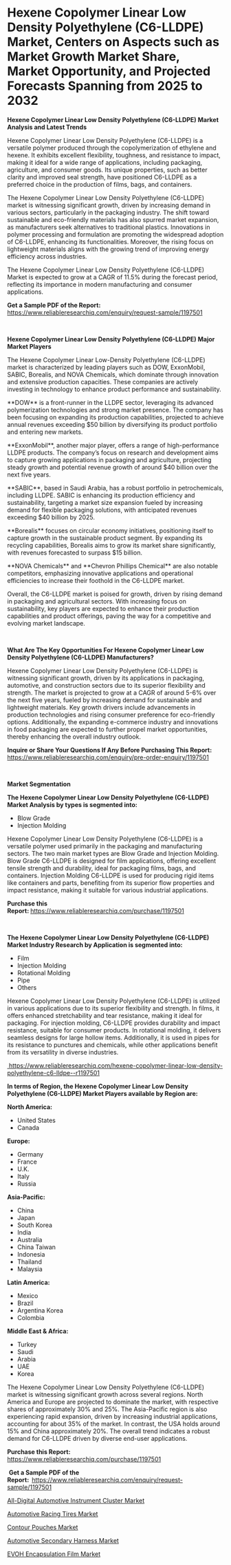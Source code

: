 <p><h1>Hexene Copolymer Linear Low Density Polyethylene (C6-LLDPE) Market, Centers on Aspects such as Market Growth Market Share, Market Opportunity, and Projected Forecasts Spanning from 2025 to 2032</h1></p><p><strong>Hexene Copolymer Linear Low Density Polyethylene (C6-LLDPE) Market Analysis and Latest Trends</strong></p>
<p><p>Hexene Copolymer Linear Low Density Polyethylene (C6-LLDPE) is a versatile polymer produced through the copolymerization of ethylene and hexene. It exhibits excellent flexibility, toughness, and resistance to impact, making it ideal for a wide range of applications, including packaging, agriculture, and consumer goods. Its unique properties, such as better clarity and improved seal strength, have positioned C6-LLDPE as a preferred choice in the production of films, bags, and containers.</p><p>The Hexene Copolymer Linear Low Density Polyethylene (C6-LLDPE) market is witnessing significant growth, driven by increasing demand in various sectors, particularly in the packaging industry. The shift toward sustainable and eco-friendly materials has also spurred market expansion, as manufacturers seek alternatives to traditional plastics. Innovations in polymer processing and formulation are promoting the widespread adoption of C6-LLDPE, enhancing its functionalities. Moreover, the rising focus on lightweight materials aligns with the growing trend of improving energy efficiency across industries. </p><p>The Hexene Copolymer Linear Low Density Polyethylene (C6-LLDPE) Market is expected to grow at a CAGR of 11.5% during the forecast period, reflecting its importance in modern manufacturing and consumer applications.</p></p>
<p><strong>Get a Sample PDF of the Report:&nbsp;</strong> <a href="https://www.reliableresearchiq.com/enquiry/request-sample/1197501?utm_campaign=1159&utm_medium=2&utm_source=Github&utm_content=ia&utm_term=03022025&utm_id=hexene-copolymer-linear-low-density-polyethylene-c6-lldpe">https://www.reliableresearchiq.com/enquiry/request-sample/1197501</a></p>
<p>&nbsp;</p>
<p><strong>Hexene Copolymer Linear Low Density Polyethylene (C6-LLDPE) Major Market Players</strong></p>
<p><p>The Hexene Copolymer Linear Low-Density Polyethylene (C6-LLDPE) market is characterized by leading players such as DOW, ExxonMobil, SABIC, Borealis, and NOVA Chemicals, which dominate through innovation and extensive production capacities. These companies are actively investing in technology to enhance product performance and sustainability.</p><p>**DOW** is a front-runner in the LLDPE sector, leveraging its advanced polymerization technologies and strong market presence. The company has been focusing on expanding its production capabilities, projected to achieve annual revenues exceeding $50 billion by diversifying its product portfolio and entering new markets.</p><p>**ExxonMobil**, another major player, offers a range of high-performance LLDPE products. The company’s focus on research and development aims to capture growing applications in packaging and agriculture, projecting steady growth and potential revenue growth of around $40 billion over the next five years.</p><p>**SABIC**, based in Saudi Arabia, has a robust portfolio in petrochemicals, including LLDPE. SABIC is enhancing its production efficiency and sustainability, targeting a market size expansion fueled by increasing demand for flexible packaging solutions, with anticipated revenues exceeding $40 billion by 2025.</p><p>**Borealis** focuses on circular economy initiatives, positioning itself to capture growth in the sustainable product segment. By expanding its recycling capabilities, Borealis aims to grow its market share significantly, with revenues forecasted to surpass $15 billion.</p><p>**NOVA Chemicals** and **Chevron Phillips Chemical** are also notable competitors, emphasizing innovative applications and operational efficiencies to increase their foothold in the C6-LLDPE market.</p><p>Overall, the C6-LLDPE market is poised for growth, driven by rising demand in packaging and agricultural sectors. With increasing focus on sustainability, key players are expected to enhance their production capabilities and product offerings, paving the way for a competitive and evolving market landscape.</p></p>
<p>&nbsp;</p>
<p><strong>What Are The Key Opportunities For Hexene Copolymer Linear Low Density Polyethylene (C6-LLDPE) Manufacturers?</strong></p>
<p><p>Hexene Copolymer Linear Low Density Polyethylene (C6-LLDPE) is witnessing significant growth, driven by its applications in packaging, automotive, and construction sectors due to its superior flexibility and strength. The market is projected to grow at a CAGR of around 5-6% over the next five years, fueled by increasing demand for sustainable and lightweight materials. Key growth drivers include advancements in production technologies and rising consumer preference for eco-friendly options. Additionally, the expanding e-commerce industry and innovations in food packaging are expected to further propel market opportunities, thereby enhancing the overall industry outlook.</p></p>
<p><strong>Inquire or Share Your Questions If Any Before Purchasing This Report:</strong> <a href="https://www.reliableresearchiq.com/enquiry/pre-order-enquiry/1197501?utm_campaign=1159&utm_medium=2&utm_source=Github&utm_content=ia&utm_term=03022025&utm_id=hexene-copolymer-linear-low-density-polyethylene-c6-lldpe">https://www.reliableresearchiq.com/enquiry/pre-order-enquiry/1197501</a></p>
<p>&nbsp;</p>
<p><strong>Market Segmentation</strong></p>
<p><strong>The Hexene Copolymer Linear Low Density Polyethylene (C6-LLDPE) Market Analysis by types is segmented into:</strong></p>
<p><ul><li>Blow Grade</li><li>Injection Molding</li></ul></p>
<p><p>Hexene Copolymer Linear Low Density Polyethylene (C6-LLDPE) is a versatile polymer used primarily in the packaging and manufacturing sectors. The two main market types are Blow Grade and Injection Molding. Blow Grade C6-LLDPE is designed for film applications, offering excellent tensile strength and durability, ideal for packaging films, bags, and containers. Injection Molding C6-LLDPE is used for producing rigid items like containers and parts, benefiting from its superior flow properties and impact resistance, making it suitable for various industrial applications.</p></p>
<p><strong>Purchase this Report:&nbsp;</strong><a href="https://www.reliableresearchiq.com/purchase/1197501?utm_campaign=1159&utm_medium=2&utm_source=Github&utm_content=ia&utm_term=03022025&utm_id=hexene-copolymer-linear-low-density-polyethylene-c6-lldpe">https://www.reliableresearchiq.com/purchase/1197501</a></p>
<p>&nbsp;</p>
<p><strong>The Hexene Copolymer Linear Low Density Polyethylene (C6-LLDPE) Market Industry Research by Application is segmented into:</strong></p>
<p><ul><li>Film</li><li>Injection Molding</li><li>Rotational Molding</li><li>Pipe</li><li>Others</li></ul></p>
<p><p>Hexene Copolymer Linear Low Density Polyethylene (C6-LLDPE) is utilized in various applications due to its superior flexibility and strength. In films, it offers enhanced stretchability and tear resistance, making it ideal for packaging. For injection molding, C6-LLDPE provides durability and impact resistance, suitable for consumer products. In rotational molding, it delivers seamless designs for large hollow items. Additionally, it is used in pipes for its resistance to punctures and chemicals, while other applications benefit from its versatility in diverse industries.</p></p>
<p><a href="https://www.reliableresearchiq.com/hexene-copolymer-linear-low-density-polyethylene-c6-lldpe--r1197501?utm_campaign=1159&utm_medium=2&utm_source=Github&utm_content=ia&utm_term=03022025&utm_id=hexene-copolymer-linear-low-density-polyethylene-c6-lldpe">&nbsp;https://www.reliableresearchiq.com/hexene-copolymer-linear-low-density-polyethylene-c6-lldpe--r1197501</a></p>
<p><strong>In terms of Region, the Hexene Copolymer Linear Low Density Polyethylene (C6-LLDPE) Market Players available by Region are:</strong></p>
<p>
    <p> <strong> North America: </strong>
        <ul>
            <li>United States</li>
            <li>Canada</li>
        </ul>
        </p> 
    <p> <strong> Europe: </strong>
        <ul>
            <li>Germany</li>
            <li>France</li>
            <li>U.K.</li>
            <li>Italy</li>
            <li>Russia</li>
        </ul>
        </p> 
    <p> <strong> Asia-Pacific: </strong>
        <ul>
            <li>China</li>
            <li>Japan</li>
            <li>South Korea</li>
            <li>India</li>
            <li>Australia</li>
            <li>China Taiwan</li>
            <li>Indonesia</li>
            <li>Thailand</li>
            <li>Malaysia</li>
        </ul>
        </p> 
    <p> <strong> Latin America: </strong>
        <ul>
            <li>Mexico</li>
            <li>Brazil</li>
            <li>Argentina Korea</li>
            <li>Colombia</li>
        </ul>
        </p> 
    <p> <strong> Middle East & Africa: </strong>
        <ul>
            <li>Turkey</li>
            <li>Saudi</li>
            <li>Arabia</li>
            <li>UAE</li>
            <li>Korea</li>
        </ul>
    </p>
    </p>
<p><p>The Hexene Copolymer Linear Low Density Polyethylene (C6-LLDPE) market is witnessing significant growth across several regions. North America and Europe are projected to dominate the market, with respective shares of approximately 30% and 25%. The Asia-Pacific region is also experiencing rapid expansion, driven by increasing industrial applications, accounting for about 35% of the market. In contrast, the USA holds around 15% and China approximately 20%. The overall trend indicates a robust demand for C6-LLDPE driven by diverse end-user applications.</p></p>
<p><strong>Purchase this Report: </strong><a href="https://www.reliableresearchiq.com/purchase/1197501?utm_campaign=1159&utm_medium=2&utm_source=Github&utm_content=ia&utm_term=03022025&utm_id=hexene-copolymer-linear-low-density-polyethylene-c6-lldpe">https://www.reliableresearchiq.com/purchase/1197501</a></p>
<p>&nbsp;<strong>Get a Sample PDF of the Report:&nbsp;&nbsp;</strong><a href="https://www.reliableresearchiq.com/enquiry/request-sample/1197501?utm_campaign=1159&utm_medium=2&utm_source=Github&utm_content=ia&utm_term=03022025&utm_id=hexene-copolymer-linear-low-density-polyethylene-c6-lldpe">https://www.reliableresearchiq.com/enquiry/request-sample/1197501</a></p>
<p><strong></strong></p>
<p><p><a href="https://www.linkedin.com/pulse/all-digital-automotive-instrument-cluster-mosaic-piecing-jm8lc?utm_campaign=1159&utm_medium=2&utm_source=Github&utm_content=ia&utm_term=03022025&utm_id=hexene-copolymer-linear-low-density-polyethylene-c6-lldpe">All-Digital Automotive Instrument Cluster Market</a></p><p><a href="https://www.linkedin.com/pulse/automotive-racing-tires-market-expansion-from-2025-2032-growth-b61hf?utm_campaign=1159&utm_medium=2&utm_source=Github&utm_content=ia&utm_term=03022025&utm_id=hexene-copolymer-linear-low-density-polyethylene-c6-lldpe">Automotive Racing Tires Market</a></p><p><a href="https://github.com/sadithsondah72/Market-Research-Report-List-1/blob/main/contour-pouches-market.md?utm_campaign=1159&utm_medium=2&utm_source=Github&utm_content=ia&utm_term=03022025&utm_id=hexene-copolymer-linear-low-density-polyethylene-c6-lldpe">Contour Pouches Market</a></p><p><a href="https://www.linkedin.com/pulse/global-automotive-secondary-harness-market-size-share-rrwec?utm_campaign=1159&utm_medium=2&utm_source=Github&utm_content=ia&utm_term=03022025&utm_id=hexene-copolymer-linear-low-density-polyethylene-c6-lldpe">Automotive Secondary Harness Market</a></p><p><a href="https://github.com/nemcemakoi/Market-Research-Report-List-1/blob/main/evoh-encapsulation-film-market.md?utm_campaign=1159&utm_medium=2&utm_source=Github&utm_content=ia&utm_term=03022025&utm_id=hexene-copolymer-linear-low-density-polyethylene-c6-lldpe">EVOH Encapsulation Film Market</a></p></p>